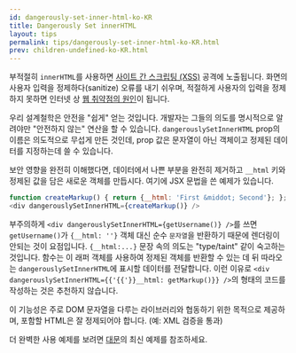 ```yaml
---
id: dangerously-set-inner-html-ko-KR
title: Dangerously Set innerHTML
layout: tips
permalink: tips/dangerously-set-inner-html-ko-KR.html
prev: children-undefined-ko-KR.html
---
```


부적절히 `innerHTML`를 사용하면 [사이트 간 스크립팅 (XSS)](https://en.wikipedia.org/wiki/Cross-site_scripting) 공격에 노출됩니다. 화면의 사용자 입력을 정제하다(sanitize) 오류를 내기 쉬우며, 적절하게 사용자의 입력을 정제하지 못하면 인터넷 상 [웹 취약점의 원인](https://owasptop10.googlecode.com/files/OWASP%20Top%2010%20-%202013.pdf)이 됩니다.

우리 설계철학은 안전을 "쉽게" 얻는 것입니다. 개발자는 그들의 의도를 명시적으로 알려야만 "안전하지 않는" 연산을 할 수 있습니다. `dangerouslySetInnerHTML` prop의 이름은 의도적으로 무섭게 만든 것인데, prop 값은 문자열이 아닌 객체이고 정제된 데이터를 지정하는데 쓸 수 있습니다.

보안 영향을 완전히 이해했다면, 데이터에서 나쁜 부분을 완전히 제거하고 `__html` 키와 정제된 값을 담은 새로운 객체를 만듭시다. 여기에 JSX 문법을 쓴 예제가 있습니다.

```js
function createMarkup() { return {__html: 'First &middot; Second'}; };
<div dangerouslySetInnerHTML={createMarkup()} />
```

부주의하게 `<div dangerouslySetInnerHTML={getUsername()} />`를 쓰면 `getUsername()`가 `{__html: ''}` 객체 대신 순수 `문자열`을 반환하기 때문에 렌더링이 안되는 것이 요점입니다. `{__html:...}` 문장 속의 의도는 "type/taint" 같이 숙고하는 것입니다. 함수는 이 래퍼 객체를 사용하여 정제된 객체를 반환할 수 있는 데 뒤 따라오는 `dangerouslySetInnerHTML`에 표시할 데이터를 전달합니다. 이런 이유로 `<div dangerouslySetInnerHTML={{'{{'}}__html: getMarkup()}} />`의 형태의 코드를 작성하는 것은 추천하지 않습니다.

이 기능성은 주로 DOM 문자열을 다루는 라이브러리와 협동하기 위한 목적으로 제공하며, 포함할 HTML은 잘 정제되어야 합니다. (예: XML 검증을 통과)

더 완벽한 사용 예제를 보려면 [대문](/react/)의 최신 예제를 참조하세요.
